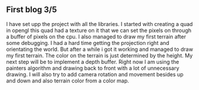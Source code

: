 ## First blog 3/5
I have set upp the project with all the libraries. I started with creating a quad in opengl
this quad had a texture on it that we can set the pixels on through a buffer of pixels on the 
cpu. I also managed to draw my first terrain after some debugging. I had a hard time getting 
the projection right and orientating the world. But after a while i got it working and 
managed to draw my first terrain. The color on the terrain is just determined by the height. My next 
step will be to implement a depth buffer. Right now I am using the painters algorithm and drawing
back to front with a lot of unnecessary drawing. I will also try to add camera rotation and 
movement besides up and down and also terrain color from a color map.